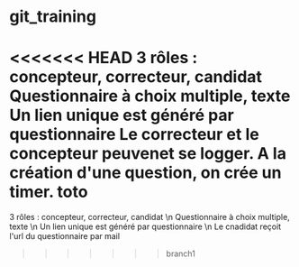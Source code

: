 ﻿# git_training

<<<<<<< HEAD
3 rôles : concepteur, correcteur, candidat
Questionnaire à choix multiple, texte
Un lien unique est généré par questionnaire
Le correcteur et le concepteur peuvenet se logger.
A la création d'une question, on crée un timer.
toto
=======
3 rôles : concepteur, correcteur, candidat \n
Questionnaire à choix multiple, texte \n
Un lien unique est généré par questionnaire \n
Le cnadidat reçoit l'url du questionnaire par mail
>>>>>>> branch1
